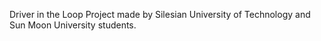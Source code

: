 Driver in the Loop
Project made by Silesian University of Technology and Sun Moon University students.
